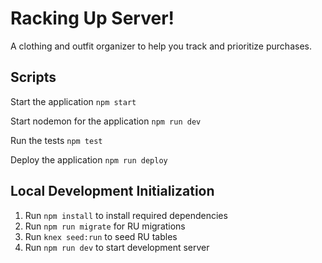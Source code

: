 # Racking Up Server!

A clothing and outfit organizer to help you track and prioritize purchases.

## Scripts

Start the application `npm start`

Start nodemon for the application `npm run dev`

Run the tests `npm test`

Deploy the application `npm run deploy`

## Local Development Initialization

1. Run `npm install` to install required dependencies
2. Run `npm run migrate` for RU migrations
3. Run `knex seed:run` to seed RU tables
4. Run `npm run dev` to start development server